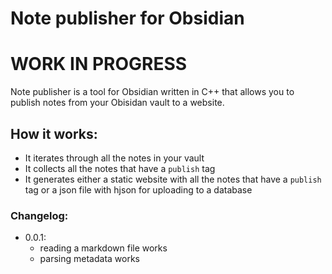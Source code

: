 # Note publisher for Obsidian

# WORK IN PROGRESS


Note publisher is a tool for Obsidian written in C++ that allows you to publish notes from your Obisidan vault to a website.

## How it works:
- It iterates through all the notes in your vault
- It collects all the notes that have a `publish` tag
- It generates either a static website with all the notes that have a `publish` tag
 or a json file with hjson for uploading to a database


### Changelog:
- 0.0.1:
  - reading a markdown file works
  - parsing metadata works
